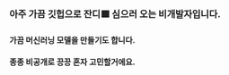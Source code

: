 ### 아주 가끔 깃헙으로 잔디🟩 심으러 오는 비개발자입니다.
#### 가끔 머신러닝 모델을 만들기도 합니다.
#### 종종 비공개로 끙끙 혼자 고민할거에요.

<!---
bravo-jino/bravo-jino is a ✨ special ✨ repository because its `README.md` (this file) appears on your GitHub profile.
You can click the Preview link to take a look at your changes.
--->

